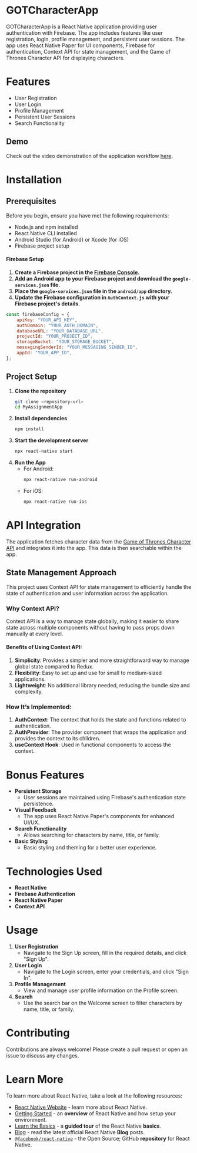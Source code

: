# GOTCharacterApp

GOTCharacterApp is a React Native application providing user authentication with Firebase. The app includes features like user registration, login, profile management, and persistent user sessions. The app uses React Native Paper for UI components, Firebase for authentication, Context API for state management, and the Game of Thrones Character API for displaying characters.


# Features

- User Registration
- User Login
- Profile Management
- Persistent User Sessions
- Search Functionality


## Demo

Check out the video demonstration of the application workflow [here](https://drive.google.com/file/d/1yIIEAaYIkGoGoWdlV1b2bDXPk82F-qkN/view?usp=sharing).

# Installation

## Prerequisites

Before you begin, ensure you have met the following requirements:

- Node.js and npm installed
- React Native CLI installed
- Android Studio (for Android) or Xcode (for iOS)
- Firebase project setup

#### Firebase Setup

1. **Create a Firebase project in the [Firebase Console](https://console.firebase.google.com/).**
2. **Add an Android app to your Firebase project and download the `google-services.json` file.**
3. **Place the `google-services.json` file in the `android/app` directory.**
4. **Update the Firebase configuration in `AuthContext.js` with your Firebase project's details.**

```javascript
const firebaseConfig = {
    apiKey: "YOUR_API_KEY",
    authDomain: "YOUR_AUTH_DOMAIN",
    databaseURL: "YOUR_DATABASE_URL",
    projectId: "YOUR_PROJECT_ID",
    storageBucket: "YOUR_STORAGE_BUCKET",
    messagingSenderId: "YOUR_MESSAGING_SENDER_ID",
    appId: "YOUR_APP_ID",
};
```
## Project Setup
1. **Clone the repository**
   ```bash
   git clone <repository-url>
   cd MyAssignmentApp
   ```
2. **Install dependencies**
   ```bash
   npm install
   ```
4. **Start the development server**
    ```bash
   npx react-native start
   ```
6. **Run the App**
   - For Android:
      ```bash
      npx react-native run-android
      ```
   - For iOS:
      ```bash
      npx react-native run-ios
      ```

# API Integration

The application fetches character data from the [Game of Thrones Character API](https://thronesapi.com/) and integrates it into the app. This data is then searchable within the app.

## State Management Approach

This project uses Context API for state management to efficiently handle the state of authentication and user information across the application.

### Why Context API?

Context API is a way to manage state globally, making it easier to share state across multiple components without having to pass props down manually at every level.

#### Benefits of Using Context API:

1. **Simplicity**: Provides a simpler and more straightforward way to manage global state compared to Redux.
2. **Flexibility**: Easy to set up and use for small to medium-sized applications.
3. **Lightweight**: No additional library needed, reducing the bundle size and complexity.

### How It’s Implemented:

1. **AuthContext**: The context that holds the state and functions related to authentication.
2. **AuthProvider**: The provider component that wraps the application and provides the context to its children.
3. **useContext Hook**: Used in functional components to access the context.

# Bonus Features

- **Persistent Storage**
  - User sessions are maintained using Firebase's authentication state persistence.
- **Visual Feedback**
  - The app uses React Native Paper's components for enhanced UI/UX.
- **Search Functionality**
  - Allows searching for characters by name, title, or family.
- **Basic Styling**
  - Basic styling and theming for a better user experience.

# Technologies Used

- **React Native**
- **Firebase Authentication**
- **React Native Paper**
- **Context API**

# Usage

1. **User Registration**
   - Navigate to the Sign Up screen, fill in the required details, and click "Sign Up".
2. **User Login**
   - Navigate to the Login screen, enter your credentials, and click "Sign In".
3. **Profile Management**
   - View and manage user profile information on the Profile screen.
4. **Search**
   - Use the search bar on the Welcome screen to filter characters by name, title, or family.

# Contributing

Contributions are always welcome! Please create a pull request or open an issue to discuss any changes.





# Learn More

To learn more about React Native, take a look at the following resources:

- [React Native Website](https://reactnative.dev) - learn more about React Native.
- [Getting Started](https://reactnative.dev/docs/environment-setup) - an **overview** of React Native and how setup your environment.
- [Learn the Basics](https://reactnative.dev/docs/getting-started) - a **guided tour** of the React Native **basics**.
- [Blog](https://reactnative.dev/blog) - read the latest official React Native **Blog** posts.
- [`@facebook/react-native`](https://github.com/facebook/react-native) - the Open Source; GitHub **repository** for React Native.
